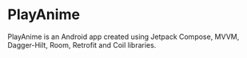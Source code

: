# PlayAnime
PlayAnime is an Android app created using Jetpack Compose, MVVM, Dagger-Hilt, Room, Retrofit and Coil libraries.
